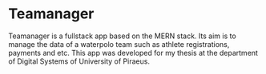 # Teamanager

Teamanager is a fullstack app based on the MERN stack. Its aim is to manage the data of a waterpolo team such as athlete registrations, payments and etc. This app was developed for my thesis at the department of Digital Systems of University of Piraeus.
